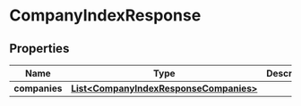 

# CompanyIndexResponse


## Properties

Name | Type | Description | Notes
------------ | ------------- | ------------- | -------------
**companies** | [**List&lt;CompanyIndexResponseCompanies&gt;**](CompanyIndexResponseCompanies.md) |  | 



